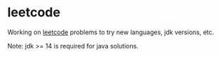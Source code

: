 # leetcode
Working on [leetcode](https://leetcode.com) problems to try new languages, jdk versions, etc.

Note: jdk >= 14 is required for java solutions.
